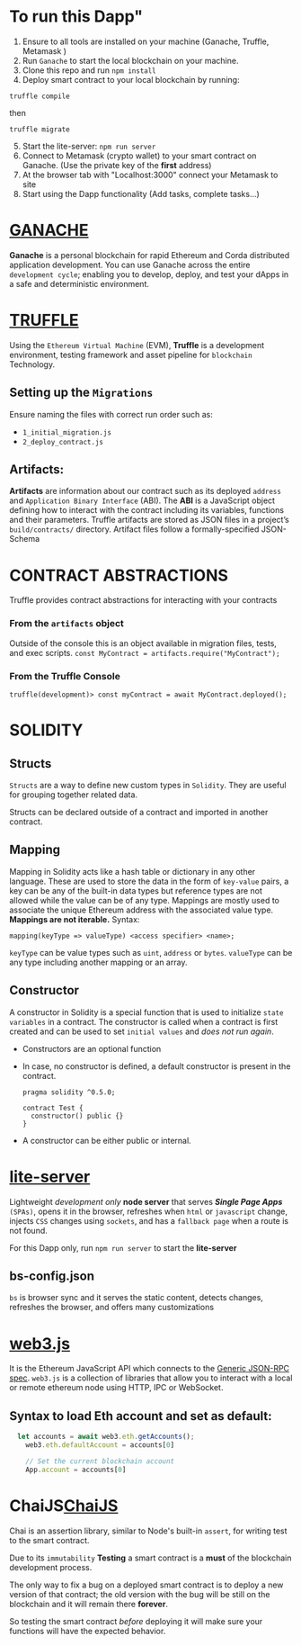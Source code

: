 # To run this Dapp"
1. Ensure to all tools are installed on your machine (Ganache, Truffle, Metamask )
2. Run `Ganache` to start the local blockchain on your machine.
3. Clone this repo and run `npm install`
4. Deploy smart contract to your local blockchain by running:
  ```
  truffle compile
  ``` 
  then
  ```
  truffle migrate
  ```
5. Start the lite-server: `npm run server`
6. Connect to Metamask (crypto wallet) to your smart contract on Ganache. (Use the private key of the **first** address)
7. At the browser tab with "Localhost:3000" connect your Metamask to site
8. Start using the Dapp functionality (Add tasks, complete tasks...)


# [GANACHE](https://www.trufflesuite.com/ganache)
**Ganache** is a personal blockchain for rapid Ethereum and Corda distributed application development. You can use Ganache across the entire `development cycle`; enabling you to develop, deploy, and test your dApps in a safe and deterministic environment.

# [TRUFFLE](https://www.trufflesuite.com/docs/truffle/overview)
Using the `Ethereum Virtual Machine` (EVM), **Truffle** is a development environment, testing framework and asset pipeline for `blockchain` Technology.

## Setting up the `Migrations`
Ensure naming the files with correct run order such as:
* `1_initial_migration.js`
* `2_deploy_contract.js`

## Artifacts:
**Artifacts** are information about our contract such as its deployed `address` and `Application Binary Interface` (ABI). The **ABI** is a JavaScript object defining how to interact with the contract including its variables, functions and their parameters.
Truffle artifacts are stored as JSON files in a project’s `build/contracts/` directory.
Artifact files follow a formally-specified JSON-Schema

# CONTRACT ABSTRACTIONS
Truffle provides contract abstractions for interacting with your contracts

### From the `artifacts` object
Outside of the console this is an object available in migration files, tests, and exec scripts.
`const MyContract = artifacts.require("MyContract");`

### From the Truffle Console
`truffle(development)> const myContract = await MyContract.deployed();`


# SOLIDITY
## Structs
`Structs` are a way to define new custom types in `Solidity`. They are useful for grouping together related data.

Structs can be declared outside of a contract and imported in another contract.

## Mapping
Mapping in Solidity acts like a hash table or dictionary in any other language. These are used to store the data in the form of `key-value` pairs, a key can be any of the built-in data types but reference types are not allowed while the value can be of any type. Mappings are mostly used to associate the unique Ethereum address with the associated value type. **Mappings are not iterable.**
Syntax: 
```
mapping(keyType => valueType) <access specifier> <name>;
```
`keyType` can be value types such as `uint`, `address` or `bytes`.
`valueType` can be any type including another mapping or an array.

## Constructor
A constructor in Solidity is a special function that is used to initialize `state variables` in a contract. The constructor is called when a contract is first created and can be used to set `initial values` and *does not run again*.

* Constructors are an optional function
* In case, no constructor is defined, a default constructor is present in the contract.

  ```
  pragma solidity ^0.5.0;

  contract Test {
    constructor() public {}
  }
  ```
* A constructor can be either public or internal.


# [lite-server](https://github.com/johnpapa/lite-server)
Lightweight *development only* **node server** that serves ***Single Page Apps*** `(SPAs)`, opens it in the browser, refreshes when `html` or `javascript` change, injects `CSS` changes using `sockets`, and has a `fallback page` when a route is not found.

For this Dapp only, run `npm run server` to start the **lite-server** 
## bs-config.json
`bs` is browser sync and it serves the static content, detects changes, refreshes the browser, and offers many customizations

# [web3.js](https://github.com/ChainSafe/web3.js)
It is the Ethereum JavaScript API which connects to the [Generic JSON-RPC spec](https://github.com/ethereum/execution-apis). `web3.js` is a collection of libraries that allow you to interact with a local or remote ethereum node using HTTP, IPC or WebSocket.

## Syntax to load Eth account and set as default:
```js
  let accounts = await web3.eth.getAccounts();
    web3.eth.defaultAccount = accounts[0]

    // Set the current blockchain account
    App.account = accounts[0]
```

# ChaiJS[ChaiJS](https://github.com/chaijs/chai)
Chai is an assertion library, similar to Node's built-in `assert`, for writing test to the smart contract.

Due to its `immutability` **Testing** a smart contract is a **must** of the blockchain development process.

The only way to fix a bug on a deployed smart contract is to deploy a new version of that contract; the old version with the bug will be still on the blockchain and it will remain there **forever**.

So testing the smart contract *before* deploying it will make sure your functions will have the expected behavior.